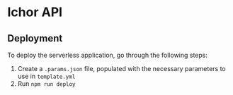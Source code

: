 # Ichor API

## Deployment
To deploy the serverless application, go through the following steps:

1. Create a `.params.json` file, populated with the necessary parameters to use in `template.yml`
2. Run `npm run deploy`
